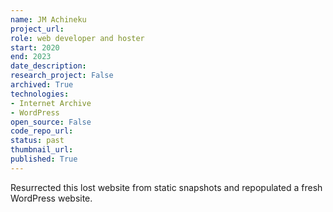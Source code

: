 ```yaml
---
name: JM Achineku
project_url: 
role: web developer and hoster
start: 2020
end: 2023
date_description: 
research_project: False
archived: True
technologies: 
- Internet Archive
- WordPress
open_source: False
code_repo_url: 
status: past
thumbnail_url: 
published: True
---
```

Resurrected this lost website from static snapshots and repopulated a fresh WordPress website.